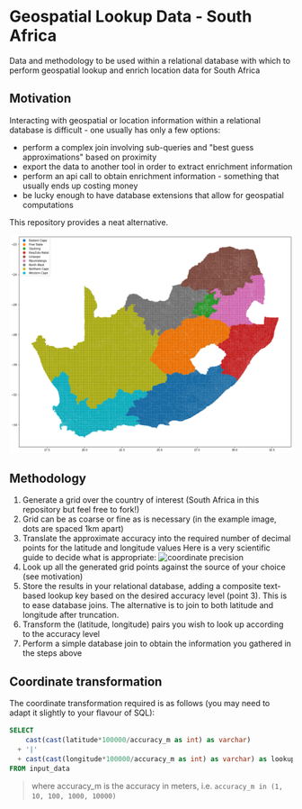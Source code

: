 # Geospatial Lookup Data - South Africa
Data and methodology to be used within a relational database with which to perform geospatial lookup and enrich location data for South Africa 

## Motivation
Interacting with geospatial or location information within a relational database is difficult - one usually has only a few options:
- perform a complex join involving sub-queries and "best guess approximations" based on proximity
- export the data to another tool in order to extract enrichment information
- perform an api call to obtain enrichment information - something that usually ends up costing money
- be lucky enough to have database extensions that allow for geospatial computations

This repository provides a neat alternative.

![South Africa Grid](images/South_Africa_grid_example_1000m.png)

## Methodology
1. Generate a grid over the country of interest (South Africa in this repository but feel free to fork!)
2. Grid can be as coarse or fine as is necessary (in the example image, dots are spaced 1km apart)
3. Translate the approximate accuracy into the required number of decimal points for the latitude and longitude values
Here is a very scientific guide to decide what is appropriate:
![coordinate precision](https://imgs.xkcd.com/comics/coordinate_precision.png)
4. Look up all the generated grid points against the source of your choice (see motivation) 
5. Store the results in your relational database, adding a composite text-based lookup key based on the desired accuracy level (point 3).  This is to ease database joins.  The alternative is to join to both latitude and longitude after truncation.
6. Transform the (latitude, longitude) pairs you wish to look up according to the accuracy level
7. Perform a simple database join to obtain the information you gathered in the steps above

## Coordinate transformation
The coordinate transformation required is as follows (you may need to adapt it slightly to your flavour of SQL):

```sql
SELECT 
    cast(cast(latitude*100000/accuracy_m as int) as varchar)
  + '|'
  + cast(cast(longitude*100000/accuracy_m as int) as varchar) as lookup_key
FROM input_data
```
> where accuracy_m is the accuracy in meters, i.e. ` accuracy_m in (1, 10, 100, 1000, 10000) `
